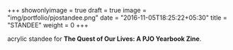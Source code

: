 +++
showonlyimage = true
draft = true
image = "img/portfolio/pjostandee.png"
date = "2016-11-05T18:25:22+05:30"
title = "STANDEE"
weight = 0
+++

acrylic standee for **The Quest of Our Lives: A PJO Yearbook Zine**.
